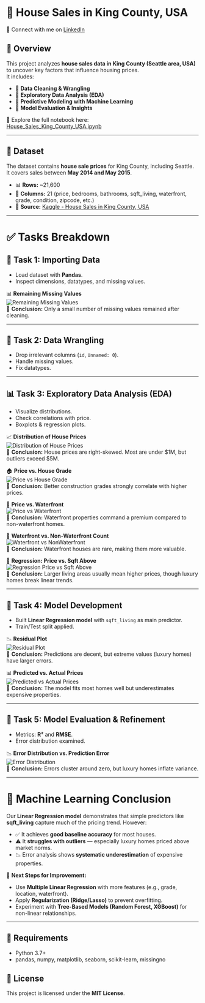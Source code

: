 # 🏡 House Sales in King County, USA
🔗 Connect with me on [LinkedIn](https://www.linkedin.com/in/ghaith-kouki-4010a3329/)

## 📖 Overview
This project analyzes **house sales data in King County (Seattle area, USA)** to uncover key factors that influence housing prices.  
It includes:
- 🔹 **Data Cleaning & Wrangling**
- 🔹 **Exploratory Data Analysis (EDA)**
- 🔹 **Predictive Modeling with Machine Learning**
- 🔹 **Model Evaluation & Insights**

📓 Explore the full notebook here:  
[House_Sales_King_County_USA.ipynb](House_Sales_King_County_USA.ipynb)

---

## 📂 Dataset
The dataset contains **house sale prices** for King County, including Seattle.  
It covers sales between **May 2014 and May 2015**.

- 📊 **Rows:** ~21,600  
- 📑 **Columns:** 21 (price, bedrooms, bathrooms, sqft_living, waterfront, grade, condition, zipcode, etc.)  
- 📌 **Source:** [Kaggle - House Sales in King County, USA](https://www.kaggle.com/harlfoxem/housesalesprediction)

---

# ✅ Tasks Breakdown

## 📝 Task 1: Importing Data
- Load dataset with **Pandas**.
- Inspect dimensions, datatypes, and missing values.

📊 **Remaining Missing Values**  
![Remaining Missing Values](img/Remaining_Missing_Values.png)  
🔎 **Conclusion:** Only a small number of missing values remained after cleaning.

---

## 🧹 Task 2: Data Wrangling
- Drop irrelevant columns (`id`, `Unnamed: 0`).
- Handle missing values.
- Fix datatypes.

---

## 📊 Task 3: Exploratory Data Analysis (EDA)
- Visualize distributions.
- Check correlations with price.
- Boxplots & regression plots.

📈 **Distribution of House Prices**  
![Distribution of House Prices](img/Distribution-of-House-Prices.png)  
🔎 **Conclusion:** House prices are right-skewed. Most are under $1M, but outliers exceed $5M.

🏠 **Price vs. House Grade**  
![Price vs House Grade](img/Price-vs-House-Grade.png)  
🔎 **Conclusion:** Better construction grades strongly correlate with higher prices.

🌊 **Price vs. Waterfront**  
![Price vs Waterfront](img/Price-vs-Waterfront.png)  
🔎 **Conclusion:** Waterfront properties command a premium compared to non-waterfront homes.

🌊 **Waterfront vs. Non-Waterfront Count**  
![Waterfront vs NonWaterfront](img/Waterfront-vs-NonWaterfront.png)  
🔎 **Conclusion:** Waterfront houses are rare, making them more valuable.

📐 **Regression: Price vs. Sqft Above**  
![Regression Price vs Sqft Above](img/Regression_Price_vs_Sqft_Above.png)  
🔎 **Conclusion:** Larger living areas usually mean higher prices, though luxury homes break linear trends.

---

## 🤖 Task 4: Model Development
- Built **Linear Regression model** with `sqft_living` as main predictor.
- Train/Test split applied.

📉 **Residual Plot**  
![Residual Plot](img/Residual-Plot.png)  
🔎 **Conclusion:** Predictions are decent, but extreme values (luxury homes) have larger errors.

📊 **Predicted vs. Actual Prices**  
![Predicted vs Actual Prices](img/Predicted-vs-ActualPrices.png)  
🔎 **Conclusion:** The model fits most homes well but underestimates expensive properties.

---

## 📏 Task 5: Model Evaluation & Refinement
- Metrics: **R²** and **RMSE**.
- Error distribution examined.

📉 **Error Distribution vs. Prediction Error**  
![Error Distribution](img/ErrorDistribution-vs-PredictionError.png)  
🔎 **Conclusion:** Errors cluster around zero, but luxury homes inflate variance.

---

# 🧠 Machine Learning Conclusion
Our **Linear Regression model** demonstrates that simple predictors like **sqft_living** capture much of the pricing trend. However:

- ✅ It achieves **good baseline accuracy** for most houses.
- ⚠️ It **struggles with outliers** — especially luxury homes priced above market norms.
- 📉 Error analysis shows **systematic underestimation** of expensive properties.

📌 **Next Steps for Improvement:**
- Use **Multiple Linear Regression** with more features (e.g., grade, location, waterfront).
- Apply **Regularization (Ridge/Lasso)** to prevent overfitting.
- Experiment with **Tree-Based Models (Random Forest, XGBoost)** for non-linear relationships.

---

## 📌 Requirements
- Python 3.7+  
- pandas, numpy, matplotlib, seaborn, scikit-learn, missingno  

## 📄 License
This project is licensed under the **MIT License**.
